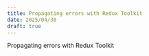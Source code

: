 ```yaml
---
title: Propagating errors with Redux Toolkit
date: 2025/04/30
draft: true
---
```


Propagating errors with Redux Toolkit
